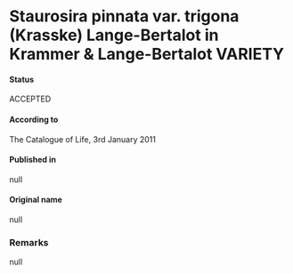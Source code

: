 Staurosira pinnata var. trigona (Krasske) Lange-Bertalot in Krammer & Lange-Bertalot VARIETY
=======

#### Status
ACCEPTED

#### According to
The Catalogue of Life, 3rd January 2011

#### Published in
null

#### Original name
null

### Remarks
null
